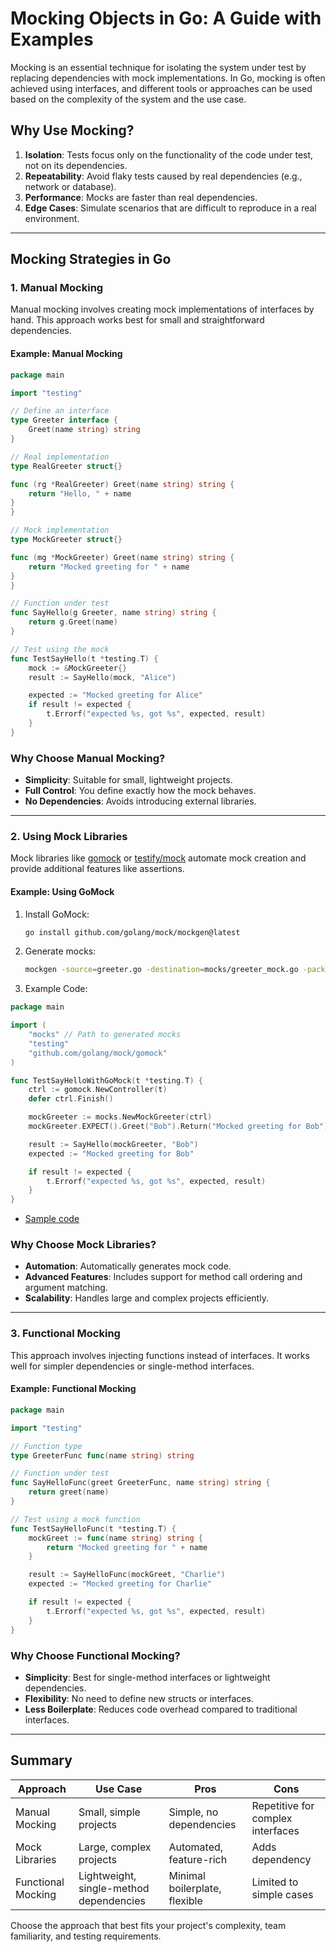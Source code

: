 # Mocking Objects in Go: A Guide with Examples

Mocking is an essential technique for isolating the system under test by replacing dependencies with mock implementations. In Go, mocking is often achieved using interfaces, and different tools or approaches can be used based on the complexity of the system and the use case.

## Why Use Mocking?
1. **Isolation**: Tests focus only on the functionality of the code under test, not on its dependencies.
2. **Repeatability**: Avoid flaky tests caused by real dependencies (e.g., network or database).
3. **Performance**: Mocks are faster than real dependencies.
4. **Edge Cases**: Simulate scenarios that are difficult to reproduce in a real environment.

---

## Mocking Strategies in Go

### 1. **Manual Mocking**
Manual mocking involves creating mock implementations of interfaces by hand. This approach works best for small and straightforward dependencies.

#### Example: Manual Mocking
```go
package main

import "testing"

// Define an interface
type Greeter interface {
    Greet(name string) string
}

// Real implementation
type RealGreeter struct{}

func (rg *RealGreeter) Greet(name string) string {
    return "Hello, " + name
}
}

// Mock implementation
type MockGreeter struct{}

func (mg *MockGreeter) Greet(name string) string {
    return "Mocked greeting for " + name
}
}

// Function under test
func SayHello(g Greeter, name string) string {
    return g.Greet(name)
}

// Test using the mock
func TestSayHello(t *testing.T) {
    mock := &MockGreeter{}
    result := SayHello(mock, "Alice")

    expected := "Mocked greeting for Alice"
    if result != expected {
        t.Errorf("expected %s, got %s", expected, result)
    }
}
```

### Why Choose Manual Mocking?
- **Simplicity**: Suitable for small, lightweight projects.
- **Full Control**: You define exactly how the mock behaves.
- **No Dependencies**: Avoids introducing external libraries.

---

### 2. **Using Mock Libraries**
Mock libraries like [gomock](https://github.com/golang/mock) or [testify/mock](https://pkg.go.dev/github.com/stretchr/testify/mock) automate mock creation and provide additional features like assertions.

#### Example: Using GoMock

1. Install GoMock:
   ```bash
   go install github.com/golang/mock/mockgen@latest
   ```

2. Generate mocks:
   ```bash
   mockgen -source=greeter.go -destination=mocks/greeter_mock.go -package=mocks
   ```

3. Example Code:
```go
package main

import (
    "mocks" // Path to generated mocks
    "testing"
    "github.com/golang/mock/gomock"
)

func TestSayHelloWithGoMock(t *testing.T) {
    ctrl := gomock.NewController(t)
    defer ctrl.Finish()

    mockGreeter := mocks.NewMockGreeter(ctrl)
    mockGreeter.EXPECT().Greet("Bob").Return("Mocked greeting for Bob")

    result := SayHello(mockGreeter, "Bob")
    expected := "Mocked greeting for Bob"

    if result != expected {
        t.Errorf("expected %s, got %s", expected, result)
    }
}
```
 - [Sample code](examples/)

### Why Choose Mock Libraries?
- **Automation**: Automatically generates mock code.
- **Advanced Features**: Includes support for method call ordering and argument matching.
- **Scalability**: Handles large and complex projects efficiently.

---

### 3. **Functional Mocking**
This approach involves injecting functions instead of interfaces. It works well for simpler dependencies or single-method interfaces.

#### Example: Functional Mocking
```go
package main

import "testing"

// Function type
type GreeterFunc func(name string) string

// Function under test
func SayHelloFunc(greet GreeterFunc, name string) string {
    return greet(name)
}

// Test using a mock function
func TestSayHelloFunc(t *testing.T) {
    mockGreet := func(name string) string {
        return "Mocked greeting for " + name
    }

    result := SayHelloFunc(mockGreet, "Charlie")
    expected := "Mocked greeting for Charlie"

    if result != expected {
        t.Errorf("expected %s, got %s", expected, result)
    }
}
```

### Why Choose Functional Mocking?
- **Simplicity**: Best for single-method interfaces or lightweight dependencies.
- **Flexibility**: No need to define new structs or interfaces.
- **Less Boilerplate**: Reduces code overhead compared to traditional interfaces.

---

## Summary

| Approach           | Use Case                                    | Pros                              | Cons                                  |
|--------------------|---------------------------------------------|-----------------------------------|---------------------------------------|
| Manual Mocking     | Small, simple projects                     | Simple, no dependencies           | Repetitive for complex interfaces     |
| Mock Libraries     | Large, complex projects                    | Automated, feature-rich           | Adds dependency                       |
| Functional Mocking | Lightweight, single-method dependencies    | Minimal boilerplate, flexible     | Limited to simple cases               |

Choose the approach that best fits your project's complexity, team familiarity, and testing requirements.
